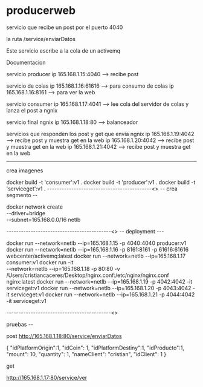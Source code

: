 # producerweb

servicio que recibe un post por el puerto 4040

la ruta /service/enviarDatos

Este servicio escribe a la cola de un activemq


Documentacion


servicio producer
ip 165.168.1.15:4040   --> recibe post

servicio de colas 
ip 165.168.1.16:61616  --> para consumo de colas
ip 165.168.1.16:8161   --> para ver la web

servicio consumer
ip 165.168.1.17:4041  --> lee cola del servidor de colas y lanza el post a ngnix

servicio final ngnix
ip 165.168.1.18:80   --> balanceador 

servicios que responden los post y get que envia ngnix
ip 165.168.1.19:4042    --> recibe post y muestra get en la web
ip 165.168.1.20:4042	--> recibe post y muestra get en la web
ip 165.168.1.21:4042	--> recibe post y muestra get en la web

-------------------------------------------------------------------

crea imagenes

docker build -t 'consumer':v1 .
docker build -t 'producer':v1 .
docker build -t 'serviceget':v1 .
-------------------------------------------<>
-- crea segmento --

docker network create \
--driver=bridge \
--subnet=165.168.0.0/16 netlb

-------------------------------------------<>
-- deployment ---

docker run --network=netlb --ip=165.168.1.15 -p 4040:4040  producer:v1
docker run --network=netlb --ip=165.168.1.16 -p 8161:8161 -p 61616:61616  webcenter/activemq:latest
docker run --network=netlb --ip=165.168.1.17   consumer:v1
docker run -it \
--network=netlb --ip=165.168.1.18 -p 80:80 -v /Users/cristiancaceres/Desktop/nginx.conf:/etc/nginx/nginx.conf \
nginx:latest
docker run --network=netlb --ip=165.168.1.19 -p 4042:4042 -it serviceget:v1
docker run --network=netlb --ip=165.168.1.20 -p 4043:4042 -it serviceget:v1
docker run --network=netlb --ip=165.168.1.21 -p 4044:4042 -it serviceget:v1



-------------------------------------------<>

pruebas --

post
http://165.168.1.18:80/service/enviarDatos

{
    "idPlatformOrigin":1,
    "idCoin": 1,
    "idPlatformDestiny":1,
    "idProducto":1,
    "mount": 10,
    "quantity": 1,
    "nameClient": "cristian",
    "idClient": 1 
}



get 

http://165.168.1.17:80/service/ver

